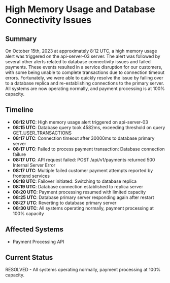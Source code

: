 
# High Memory Usage and Database Connectivity Issues

## Summary

On October 15th, 2023 at approximately 8:12 UTC, a high memory usage alert was triggered on the api-server-03 server. The alert was followed by several other alerts related to database connectivity issues and failed payments. These events resulted in a service disruption for our customers, with some being unable to complete transactions due to connection timeout errors. Fortunately, we were able to quickly resolve the issue by failing over to a database replica and re-establishing connections to the primary server. All systems are now operating normally, and payment processing is at 100% capacity.

## Timeline

- **08:12 UTC**: High memory usage alert triggered on api-server-03
- **08:15 UTC**: Database query took 4582ms, exceeding threshold on query GET_USER_TRANSACTIONS
- **08:17 UTC**: Connection timeout after 30000ms to database primary server
- **08:17 UTC**: Failed to process payment transaction: Database connection failure
- **08:17 UTC**: API request failed: POST /api/v1/payments returned 500 Internal Server Error
- **08:17 UTC**: Multiple failed customer payment attempts reported by frontend services
- **08:18 UTC**: Failover initiated: Switching to database replica
- **08:19 UTC**: Database connection established to replica server
- **08:20 UTC**: Payment processing resumed with limited capacity
- **08:25 UTC**: Database primary server responding again after restart
- **08:27 UTC**: Reverting to database primary server
- **08:30 UTC**: All systems operating normally, payment processing at 100% capacity

## Affected Systems

- Payment Processing API

## Current Status
RESOLVED - All systems operating normally, payment processing at 100% capacity.